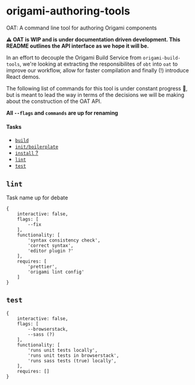 # origami-authoring-tools
OAT: A command line tool for authoring Origami components

**:warning: OAT is WIP and is under documentation driven development. This README outlines the API interface as we hope it will be.**

In an effort to decouple the Origami Build Service from `origami-build-tools`, we're looking at extracting the responsibilites of `obt` into `oat` to improve  our workflow, allow for faster compilation and finally (!) introduce React demos.

The following list of commands for this tool is under constant progress :construction:, but is meant to lead the way in terms of the decisions we will be making about the construction of the OAT API.

**All `--flags` and `commands` are up for renaming**

#### Tasks
- [`build`](./task-docs/BUILD.md)
- [`init/boilerplate`](./task-docs/INIT-BOILERPLATE.md)
- [`install` ?](/task-docs/INSTALL.md)
- [`lint`](#lint)
- [`test`](#test)

## `lint`
Task name up for debate

```
{
	interactive: false,
	flags: [
		--fix
	],
	functionality: [
		'syntax consistency check',
		'correct syntax',
		'editor plugin ?'
	],
	requires: [
		'prettier',
		'origami lint config'
	]
}
```

## `test`

```
{
	interactive: false,
	flags: [
		--browserstack,
		--sass (?)
	],
	functionality: [
		'runs unit tests locally',
		'runs unit tests in browserstack',
		'runs sass tests (true) locally',
	],
	requires: []
}
```
